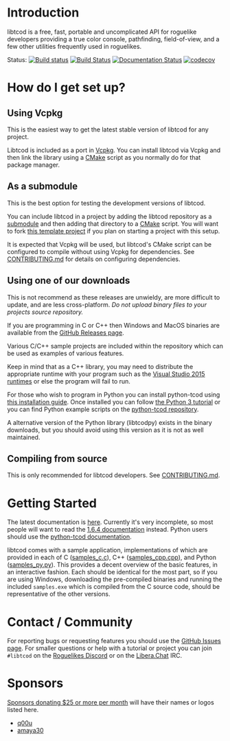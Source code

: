 # Introduction

libtcod is a free, fast, portable and uncomplicated API for roguelike developers providing a true color console, pathfinding, field-of-view, and a few other utilities frequently used in roguelikes.

Status:
[![Build status](https://ci.appveyor.com/api/projects/status/pemepxo2221f8heo/branch/master?svg=true)](https://ci.appveyor.com/project/HexDecimal/libtcod-6e1jk/branch/master)
[![Build Status](https://travis-ci.org/libtcod/libtcod.svg?branch=master)](https://travis-ci.org/libtcod/libtcod)
[![Documentation Status](https://readthedocs.org/projects/libtcod/badge/?version=latest)](https://libtcod.readthedocs.io/en/latest/?badge=latest)
[![codecov](https://codecov.io/gh/libtcod/libtcod/branch/develop/graph/badge.svg?token=pmHy3jXemj)](https://codecov.io/gh/libtcod/libtcod)

# How do I get set up?

## Using Vcpkg

This is the easiest way to get the latest stable version of libtcod for any project.

Libtcod is included as a port in [Vcpkg](https://github.com/microsoft/vcpkg).
You can install libtcod via Vcpkg and then link the library using a [CMake](https://cmake.org/) script as you normally do for that package manager.

## As a submodule

This is the best option for testing the development versions of libtcod.

You can include libtcod in a project by adding the libtcod repository as a [submodule](https://git-scm.com/book/en/v2/Git-Tools-Submodules) and then adding that directory to a [CMake](https://cmake.org/) script.
You will want to fork [this template project](https://github.com/HexDecimal/libtcod-vcpkg-template) if you plan on starting a project with this setup.

It is expected that Vcpkg will be used, but libtcod's CMake script can be configured to compile without using Vcpkg for dependencies.
See [CONTRIBUTING.md](CONTRIBUTING.md) for details on configuring dependencies.

## Using one of our downloads

This is not recommend as these releases are unwieldy, are more difficult to update, and are less cross-platform.
*Do not upload binary files to your projects source repository.*

If you are programming in C or C++ then
Windows and MacOS binaries are available from the
[GitHub Releases page](https://github.com/libtcod/libtcod/releases).

Various C/C++ sample projects are included within
the repository which can be used as examples of various features.

Keep in mind that as a C++ library, you may need to distribute the
appropriate runtime with your program such as the
[Visual Studio 2015 runtimes](https://www.microsoft.com/en-us/download/details.aspx?id=53587)
or else the program will fail to run.

For those who wish to program in Python you can install python-tcod using
[this installation guide](https://python-tcod.readthedocs.io/en/latest/installation.html).
Once installed you can follow
[the Python 3 tutorial](http://rogueliketutorials.com/)
or you can find Python example scripts on the
[python-tcod repository](https://github.com/libtcod/python-tcod).

A alternative version of the Python library (libtcodpy) exists in the binary
downloads, but you should avoid using this version as it is not as well
maintained.

## Compiling from source

This is only recommended for libtcod developers.
See [CONTRIBUTING.md](CONTRIBUTING.md).

# Getting Started

The latest documentation is [here](https://libtcod.readthedocs.io/en/latest).
Currently it's very incomplete, so most people will want to read the
[1.6.4 documentation](https://libtcod.github.io/docs/index2.html?c=true&cpp=true&cs=false&py=false&lua=false)
instead.
Python users should use the
[python-tcod documentation](http://python-tcod.readthedocs.io).

libtcod comes with a sample application, implementations of which are provided
in each of
C ([samples_c.c](https://github.com/libtcod/libtcod/blob/master/samples/samples_c.c)),
C++ ([samples_cpp.cpp](https://github.com/libtcod/libtcod/blob/master/samples/samples_cpp.cpp)),
and Python ([samples_py.py](https://github.com/libtcod/python-tcod/blob/master/examples/samples_tcod.py)).
This provides a decent overview of the basic features, in an interactive
fashion.
Each should be identical for the most part, so if you are using Windows,
downloading the pre-compiled binaries and running the included `samples.exe`
which is compiled from the C source code, should be representative of the other
versions.

# Contact / Community

For reporting bugs or requesting features you should use the [GitHub Issues page](https://github.com/libtcod/libtcod/issues).
For smaller questions or help with a tutorial or project you can join ``#libtcod`` on the [Roguelikes Discord](https://discord.gg/jEgZtqB) or on the [Libera.​Chat](https://libera.chat/) IRC.

# Sponsors

[Sponsors donating $25 or more per month](https://github.com/sponsors/HexDecimal) will have their names or logos listed here.

* [q00u](https://github.com/q00u)
* [amaya30](https://github.com/amaya30)
